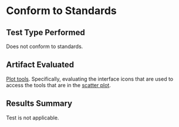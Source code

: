 # Conform to Standards

## Test Type Performed

Does not conform to standards.

## Artifact Evaluated

[Plot tools](https://docs.bokeh.org/en/latest/docs/user_guide/interaction/tools.html#ug-interaction-tools). Specifically, evaluating the interface icons that are used to access the tools that are in the [scatter plot](https://quansight-labs.github.io/bokeh-a11y-audit/#_ts1723552414769).

## Results Summary

Test is not applicable.

<!-- ## Expected Behavior (Pass/Fail)
- *Pass* - Plot tools tooltip text meets minimum requirement of 9pt/12px.

## Image or Video of Failure
<figure>
    <img width="803" alt="A browser Command Console window is open. A red line is highlighting the font size '12px' (passes)" src="./assets/plot-tools_text-size.png">
    <figcaption>A browser Command Console window is open. A red line is highlighting the font size '12px' (passes).</figcaption>
</figure>


## Steps to Reproduce
Use Inspect on the plot tool icon to open Console Command. Find the "style" section for the selected button then locate the font size.

## Guidelines and Standards Used
Small text size https://chartability.github.io/POUR-CAF/#__smalltextsize___critical_

## Related Evidence
(Added if additional evidence has already been gathered for related elements. This will not be edited retroactively, however, due to scope creep. This means that the latest issues will have the most Related Evidence listed.)

## Known or Documented Issues
(If there is already a github issue created for this test or a related test, it will be listed here.)

## Technical Details
- Chrome Version 127.0.6533.89 (64-bit)
- Windows 11 Build 22631.3958

*Updated as of: August 2nd, 2024*

## Notes
A seasoned SR (screen reader) user could have the knowledge to navigate and explore webpages and graphs with more nuance, whether through manual mode switching, certain key shortcuts, etc. These tests are done by a sighted user with the SR’s default options and performed as if a new or beginner user is interacting with these elements. We would expect that all users could be able to navigate smoothly, regardless of experience levels.  -->
